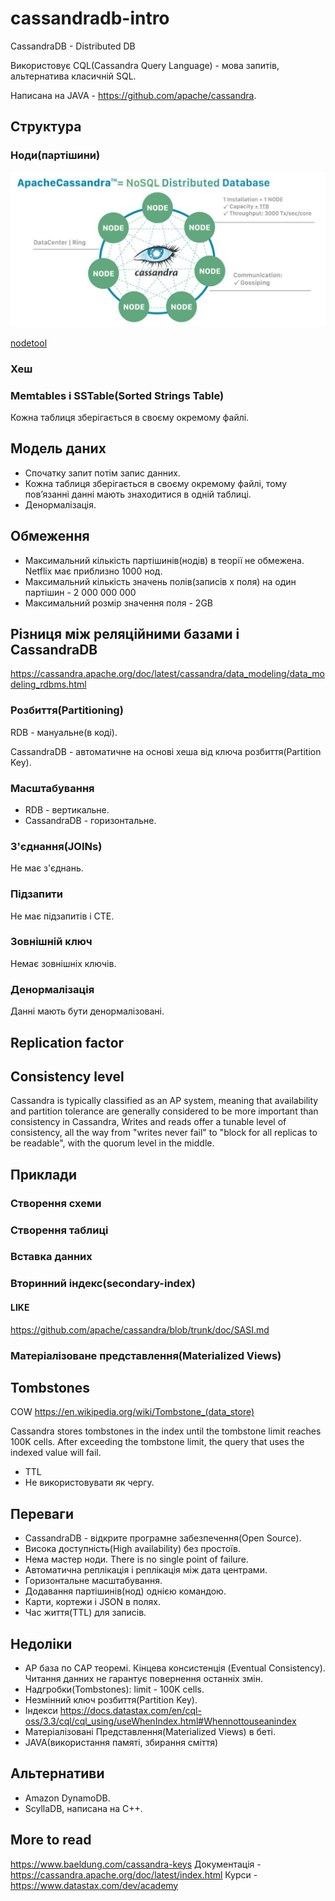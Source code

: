 # cassandradb-intro

CassandraDB - Distributed DB

Використовує CQL(Cassandra Query Language) - мова запитів, альтернатива класичній SQL.

Написана на JAVA - https://github.com/apache/cassandra.

## Структура
### Ноди(партішини)

![nodes](./images/apache-cassandra-diagrams-01-1024x504.jpeg)

[nodetool](https://cassandra.apache.org/doc/latest/cassandra/tools/nodetool/nodetool.html)

### Хеш

### Memtables і SSTable(Sorted Strings Table)

Кожна таблиця зберігається в своєму окремому файлі.

## Модель даних

- Спочатку запит потім запис данних.
- Кожна таблиця зберігається в своєму окремому файлі, тому повʼязанні данні мають знаходитися в одній таблиці.
- Денормалізація.

## Обмеження

- Максимальний кількість партішинів(нодів) в теорії не обмежена. Netflix має приблизно 1000 нод.
- Максимальний кількість значень полів(записів х поля) на один партішин - 2 000 000 000
- Максимальний розмір значення поля - 2GB

## Різниця між реляційними базами і CassandraDB
https://cassandra.apache.org/doc/latest/cassandra/data_modeling/data_modeling_rdbms.html

### Розбиття(Partitioning)

RDB - мануальне(в коді).

CassandraDB - автоматичне на основі хеша від ключа розбиття(Partition Key).

### Масштабування

- RDB - вертикальне.
- CassandraDB - горизонтальне.

### З'єднання(JOINs)

Не має з'єднань.

### Підзапити

Не має підзапитів і CTE.

### Зовнішній ключ

Немає зовнішніх ключів.

### Денормалізація

Данні мають бути денормалізовані.

## Replication factor

## Consistency level

Cassandra is typically classified as an AP system, meaning that availability and partition tolerance are generally considered to be more important than consistency in Cassandra, Writes and reads offer a tunable level of consistency, all the way from "writes never fail" to "block for all replicas to be readable", with the quorum level in the middle.

## Приклади

### Створення схеми

### Створення таблиці


### Вставка данних

### Вторинний індекс(secondary-index)

#### LIKE

https://github.com/apache/cassandra/blob/trunk/doc/SASI.md

### Матеріалізоване представлення(Materialized Views)

## Tombstones

COW
https://en.wikipedia.org/wiki/Tombstone_(data_store)

Cassandra stores tombstones in the index until the tombstone limit reaches 100K cells. After exceeding the tombstone limit, the query that uses the indexed value will fail.
- TTL
- Не використовувати як чергу.

## Переваги

- CassandraDB - відкрите програмне забезпечення(Open Source).
- Висока доступність(High availability) без простоїв.
- Нема мастер ноди. There is no single point of failure.
- Автоматична реплікація і реплікація між дата центрами.
- Горизонтальне масштабування.
- Додавання партішинів(нод) однією командою.
- Карти, кортежи і JSON в полях.
- Час життя(TTL) для записів.

## Недоліки

- AP база по CAP теоремі. Кінцева консистенція (Eventual Consistency). Читання данних не гарантує повернення останніх змін.
- Надгробки(Tombstones): limit - 100K cells.
- Незмінний ключ розбиття(Partition Key).
- Індекси https://docs.datastax.com/en/cql-oss/3.3/cql/cql_using/useWhenIndex.html#Whennottouseanindex
- Матеріалізовані Представлення(Materialized Views) в беті.
- JAVA(використання памяті, збирання сміття)

## Альтернативи
- Amazon DynamoDB.
- ScyllaDB, написана на C++.

## More to read

https://www.baeldung.com/cassandra-keys
Документація - https://cassandra.apache.org/doc/latest/index.html
Курси - https://www.datastax.com/dev/academy
